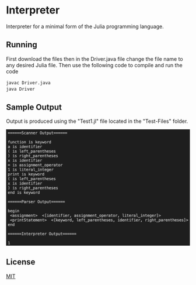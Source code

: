 # Interpreter
Interpreter for a minimal form of the Julia programming language.

## Running 

First download the files then in the Driver.java file change the file name to any desired Julia file.
Then use the following code to compile and run the code

```bash
javac Driver.java
java Driver
```

## Sample Output 
Output is produced using the "Test1.jl" file located in the "Test-Files" folder.

![alt text](https://github.com/tylerholmes/Interpreter/blob/main/SampleOutput-Test1.jpg)

## License
[MIT](https://choosealicense.com/licenses/mit/)
